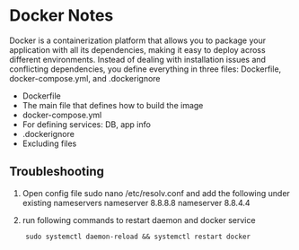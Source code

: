 # Docker Notes

Docker is a containerization platform that allows you to package your application with all its dependencies, 
making it easy to deploy across different environments. Instead of dealing with installation issues and conflicting dependencies, 
you define everything in three files: Dockerfile, docker-compose.yml, and .dockerignore
- Dockerfile
-   The main file that defines how to build the image
- docker-compose.yml
-   For defining services: DB, app info
- .dockerignore
-   Excluding files

## Troubleshooting

1. Open config file sudo nano /etc/resolv.conf and add the following under existing nameservers
    nameserver 8.8.8.8 
    nameserver 8.8.4.4

2. run following commands to restart daemon and docker service

```
    sudo systemctl daemon-reload && systemctl restart docker
```
